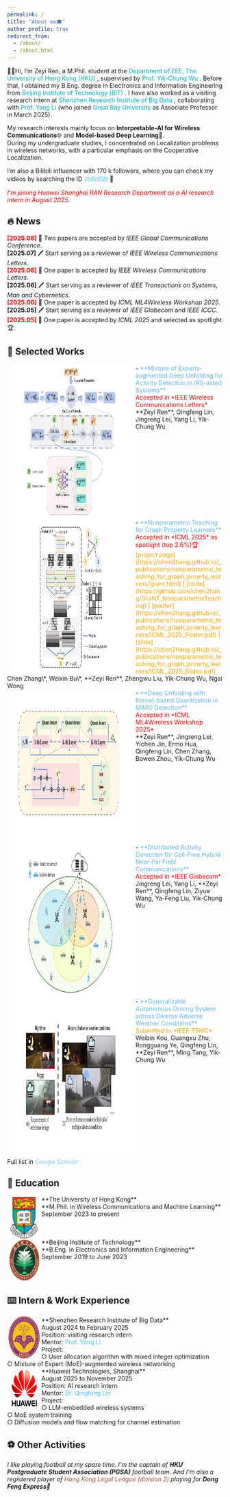 ```yaml
---
permalink: /
title: "About me🎓"
author_profile: true
redirect_from: 
  - /about/
  - /about.html
---
```

<p>
👋😀Hi, I’m Zeyi Ren, a M.Phil. student at the
  <a href="https://www.eee.hku.hk/" style="color:#00acc1;text-decoration:none;">
    Department of EEE, The University of Hong Kong (HKU)
  </a>,
  supervised by
  <a href="https://www.eee.hku.hk/~ycwu/" style="color:#00acc1;text-decoration:none;">
    Prof. Yik-Chung Wu
  </a>.
  Before that, I obtained my B.Eng. degree in Electronics and Information Engineering from
  <a href="https://sie.bit.edu.cn/" style="color:#00acc1;text-decoration:none;">
    Beijing Institute of Technology (BIT)
  </a>.
  I have also worked as a visiting research intern at
  <a href="https://www.sribd.cn/" style="color:#00acc1;text-decoration:none;">
    Shenzhen Research Institute of Big Data
  </a>,
  collaborating with
  <a href="https://liyangblade.github.io/" style="color:#00acc1;text-decoration:none;">
    Prof. Yang Li
  </a>
  (who joined
  <a href="https://www.gbu.edu.cn/" style="color:#00acc1;text-decoration:none;">
    Great Bay University
  </a>
  as Associate Professor in March 2025).
</p>

My research interests mainly focus on **Interpretable-AI for Wireless Communications**🌐 and **Model-based Deep Learning**📖.<br>
During my undergraduate studies, I concentrated on Localization problems in wireless networks, with a particular emphasis on the Cooperative Localization.<br>

I’m also a Bilibili influencer with 170 k followers, where you can check my videos by searching the ID
  <a href="https://space.bilibili.com/471218890?spm_id_from=333.1007.0.0" style="color:#4fc3f7;text-decoration:none;">
    *向前的赵*
  </a>🎥<br>

<span style="color: red;">*I'm joining Huawei Shanghai RAN Research Department as a AI research intern in August 2025*. </span>

🔥 News
------
<span style="color: red;"> **[2025.08]** </span> 🎉 Two papers are accepted by *IEEE Global Communications Conference*.<br>
**[2025.07]** 🖊️ Start serving as a reviewer of *IEEE Wireless Communications Letters*.<br>
<span style="color: red;"> **[2025.06]** </span> 🎉 One paper is accepted by *IEEE Wireless Communications Letters*.<br>
**[2025.06]** 🖊️ Start serving as a reviewer of *IEEE Transactions on Systems, Man and Cybernetics*.<br>
<span style="color: red;"> **[2025.06]** </span> 🎉 One paper is accepted by *ICML ML4Wireless Workshop 2025*.<br>
**[2025.05]** 🖊️ Start serving as a reviewer of *IEEE Globecom* and *IEEE ICCC*.<br>
<span style="color: red;"> **[2025.05]** </span> 🎉 One paper is accepted by *ICML 2025* and selected as spotlight🏆.<br>

📃 Selected Works
------
<img src="images/moe.png" align="left" width="300" height="360"/>
- <a href="https://arxiv.org/abs/2502.20183" style="color:#64b5f6;text-decoration:none;">
    **Mixture of Experts-augmented Deep Unfolding for Activity Detection in IRS-aided Systems**
  </a><br>
<span style="color: red;">Accepted in *IEEE Wireless Communications Letters* </span><br>
**Zeyi Ren**, Qingfeng Lin, Jingreng Lei, Yang Li, Yik-Chung Wu
<br clear="left"/>


<img src="images/GCN.png" align="left" width="300" height="360"/>
- <a href="https://arxiv.org/abs/2505.14170" style="color:#64b5f6;text-decoration:none;">
    **Nonparametric Teaching for Graph Property Learners**
  </a><br>
<span style="color: red;">Accepted in *ICML 2025* as spotlight (top 2.6%)🏆 </span><br>
<span style="color: orange;">[project page](https://chen2hang.github.io/_publications/nonparametric_teaching_for_graph_proerty_learners/grant.html) | [code](https://github.com/chen2hang/GraNT_NonparametricTeaching) | [poster](https://chen2hang.github.io/_publications/nonparametric_teaching_for_graph_proerty_learners/ICML_2025_Poster.pdf) | [slide](https://chen2hang.github.io/_publications/nonparametric_teaching_for_graph_proerty_learners/ICML_2025_Slides.pdf)</span><br>
Chen Zhang\*, Weixin Bu\*, **Zeyi Ren**, Zhengwu Liu, Yik-Chung Wu, Ngai Wong
<br clear="left"/>


<img src="images/KAQ.png" align="left" width="300" height="360"/>
- <a href="https://arxiv.org/abs/2505.12736" style="color:#64b5f6;text-decoration:none;">
    **Deep Unfolding with Kernel-based Quantization in MIMO Detection**
  </a><br>
<span style="color: red;">Accepted in *ICML ML4Wireless Workshop 2025* </span><br>
**Zeyi Ren**, Jingreng Lei, Yichen Jin, Ermo Hua, Qingfeng Lin, Chen Zhang, Bowen Zhou, Yik-Chung Wu
<br clear="left"/>


<img src="images/NF.png" align="left" width="300" height="360"/>
- <a href="https://arxiv.org/abs/2506.14254" style="color:#64b5f6;text-decoration:none;">
    **Distributed Activity Detection for Cell-Free Hybrid Near-Far Field Communications**
  </a><br>
<span style="color: red;">Accepted in *IEEE Globecom* </span><br>
Jingreng Lei, Yang Li, **Zeyi Ren**, Qingfeng Lin, Ziyue Wang, Ya-Feng Liu, Yik-Chung Wu
<br clear="left"/>


<img src="images/TSMC.png" align="left" width="300" height="360"/>
- <a href="https://arxiv.org/abs/2409.14737" style="color:#64b5f6;text-decoration:none;">
    **Generalizable Autonomous Driving System across Diverse Adverse Weather Conditions**
  </a><br>
<span style="color: orange;">Submitted to *IEEE TSMC* </span><br>
Weibin Kou, Guangxu Zhu, Rongguang Ye, Qingfeng Lin, **Zeyi Ren**, Ming Tang, Yik-Chung Wu<br>
<br clear="left"/>

Full list in 
<a href="https://scholar.google.com/citations?user=bdkdiw4AAAAJ&hl=en" style="color:#90caf9;text-decoration:none;">
    Google Scholar
  </a>

📖 Education
------
<img src="images/HKU.png" align="left" width="80" height="100"/>
    **The University of Hong Kong**<br>
    **M.Phil. in Wireless Communications and Machine Learning**<br>
    September 2023 to present
<br clear="left"/>

<img src="images/BIT.png" align="left" width="80" height="100"/>
    **Beijing Institute of Technology**<br>
    **B.Eng. in Electronics and Information Engineering**<br>
    September 2019 to June 2023
<br clear="left"/>

⌨️ Intern & Work Experience
------
<img src="images/SRIBD.png" align="left" width="80" height="100"/>
    **Shenzhen Research Institute of Big Data**<br>
    August 2024 to February 2025<br>
    Position: visiting research intern<br>
    Mentor: <a href="https://liyangblade.github.io/" style="color:#4fc3f7;text-decoration:none;">
    Prof. Yang Li
  </a><br>
    Project:<br>
    ○ User allocation algorithm with mixed integer optimization<br>
    ○ Mixture of Expert (MoE)-augmented wireless networking<br>
    

<img src="images/huawei.png" align="left" width="80" height="100"/>
    **Huawei Technologies, Shanghai**<br>
    August 2025 to November 2025<br>
    Position: AI research intern<br>
    Mentor: <a href="https://www.researchgate.net/profile/Qingfeng-Lin-3" style="color:#4fc3f7;text-decoration:none;">
    Dr. Qingfeng Lin
  </a><br>
    Project:<br>
    ○ LLM-embedded wireless systems<br>
    ○ MoE system training<br>
    ○ Diffusion models and flow matching for channel estimation<br>


⚽ Other Activities
------
*I like playing football at my spare time. I'm the captain of **HKU Postgraduate Student Association (PGSA)** football team. And I'm also a registered player of 
<a href="https://legalleague.leaguerepublic.com/index.html" style="color:#A0522D;text-decoration:none;">
    Hong Kong Legal League (division 2)
  </a> playing for **Dong Feng Express**🚀*
